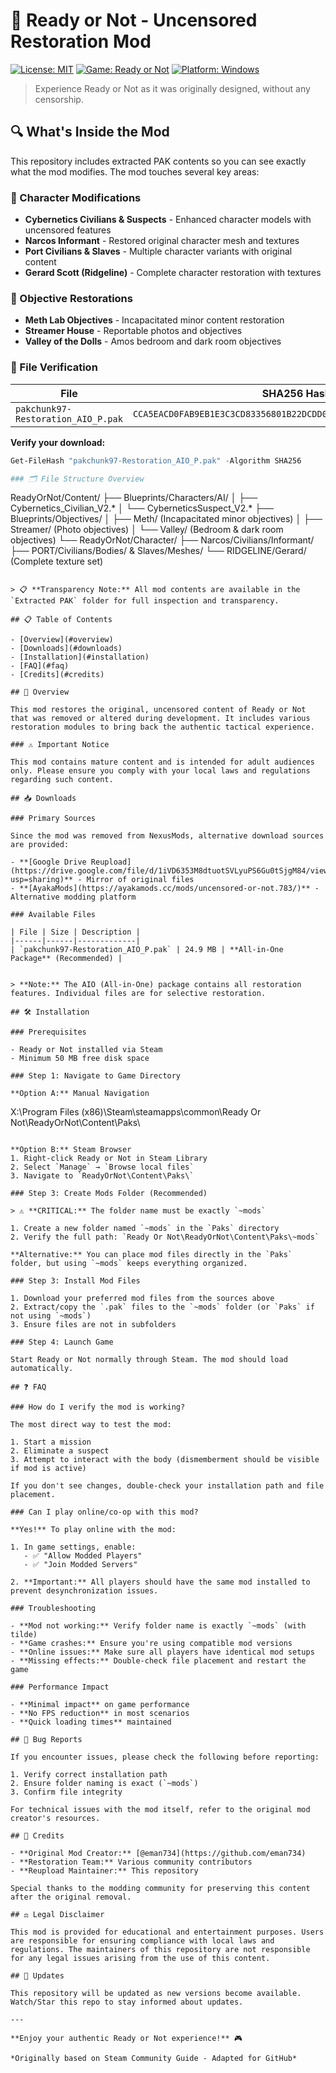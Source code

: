 # 🚨 Ready or Not - Uncensored Restoration Mod

[![License: MIT](https://img.shields.io/badge/License-MIT-yellow.svg)](https://opensource.org/licenses/MIT)
[![Game: Ready or Not](https://img.shields.io/badge/Game-Ready%20or%20Not-blue.svg)](https://store.steampowered.com/app/1144200/Ready_or_Not/)
[![Platform: Windows](https://img.shields.io/badge/Platform-Windows-lightgrey.svg)](https://www.microsoft.com/windows)

> Experience Ready or Not as it was originally designed, without any censorship.

## 🔍 What's Inside the Mod

This repository includes extracted PAK contents so you can see exactly what the mod modifies. The mod touches several key areas:

### 📁 Character Modifications
- **Cybernetics Civilians & Suspects** - Enhanced character models with uncensored features
- **Narcos Informant** - Restored original character mesh and textures
- **Port Civilians & Slaves** - Multiple character variants with original content
- **Gerard Scott (Ridgeline)** - Complete character restoration with textures

### 🎯 Objective Restorations
- **Meth Lab Objectives** - Incapacitated minor content restoration
- **Streamer House** - Reportable photos and objectives
- **Valley of the Dolls** - Amos bedroom and dark room objectives

### 🔐 File Verification

| File | SHA256 Hash |
|------|-------------|
| `pakchunk97-Restoration_AIO_P.pak` | `CCA5EACD0FAB9EB1E3C3CD83356801B22DCDD0B26DFF0A955C0BA4789EA87F53` |

**Verify your download:**
```powershell
Get-FileHash "pakchunk97-Restoration_AIO_P.pak" -Algorithm SHA256

### 🗂️ File Structure Overview
```
ReadyOrNot/Content/
├── Blueprints/Characters/AI/
│   ├── Cybernetics_Civilian_V2.*
│   └── CyberneticsSuspect_V2.*
├── Blueprints/Objectives/
│   ├── Meth/ (Incapacitated minor objectives)
│   ├── Streamer/ (Photo objectives)
│   └── Valley/ (Bedroom & dark room objectives)
└── ReadyOrNot/Character/
    ├── Narcos/Civilians/Informant/
    ├── PORT/Civilians/Bodies/ & Slaves/Meshes/
    └── RIDGELINE/Gerard/ (Complete texture set)
```

> 📋 **Transparency Note:** All mod contents are available in the `Extracted PAK` folder for full inspection and transparency.

## 📋 Table of Contents

- [Overview](#overview)
- [Downloads](#downloads)
- [Installation](#installation)
- [FAQ](#faq)
- [Credits](#credits)

## 🎯 Overview

This mod restores the original, uncensored content of Ready or Not that was removed or altered during development. It includes various restoration modules to bring back the authentic tactical experience.

### ⚠️ Important Notice

This mod contains mature content and is intended for adult audiences only. Please ensure you comply with your local laws and regulations regarding such content.

## 📥 Downloads

### Primary Sources

Since the mod was removed from NexusMods, alternative download sources are provided:

- **[Google Drive Reupload](https://drive.google.com/file/d/1iVD6353M8dtuotSVLyuPS6Gu0tSjgM84/view?usp=sharing)** - Mirror of original files
- **[AyakaMods](https://ayakamods.cc/mods/uncensored-or-not.783/)** - Alternative modding platform

### Available Files

| File | Size | Description |
|------|------|-------------|
| `pakchunk97-Restoration_AIO_P.pak` | 24.9 MB | **All-in-One Package** (Recommended) |


> **Note:** The AIO (All-in-One) package contains all restoration features. Individual files are for selective restoration.

## 🛠️ Installation

### Prerequisites

- Ready or Not installed via Steam
- Minimum 50 MB free disk space

### Step 1: Navigate to Game Directory

**Option A:** Manual Navigation
```
X:\Program Files (x86)\Steam\steamapps\common\Ready Or Not\ReadyOrNot\Content\Paks\
```

**Option B:** Steam Browser
1. Right-click Ready or Not in Steam Library
2. Select `Manage` → `Browse local files`
3. Navigate to `ReadyOrNot\Content\Paks\`

### Step 3: Create Mods Folder (Recommended)

> ⚠️ **CRITICAL:** The folder name must be exactly `~mods`

1. Create a new folder named `~mods` in the `Paks` directory
2. Verify the full path: `Ready Or Not\ReadyOrNot\Content\Paks\~mods`

**Alternative:** You can place mod files directly in the `Paks` folder, but using `~mods` keeps everything organized.

### Step 3: Install Mod Files

1. Download your preferred mod files from the sources above
2. Extract/copy the `.pak` files to the `~mods` folder (or `Paks` if not using `~mods`)
3. Ensure files are not in subfolders

### Step 4: Launch Game

Start Ready or Not normally through Steam. The mod should load automatically.

## ❓ FAQ

### How do I verify the mod is working?

The most direct way to test the mod:

1. Start a mission
2. Eliminate a suspect
3. Attempt to interact with the body (dismemberment should be visible if mod is active)

If you don't see changes, double-check your installation path and file placement.

### Can I play online/co-op with this mod?

**Yes!** To play online with the mod:

1. In game settings, enable:
   - ✅ "Allow Modded Players"
   - ✅ "Join Modded Servers"

2. **Important:** All players should have the same mod installed to prevent desynchronization issues.

### Troubleshooting

- **Mod not working:** Verify folder name is exactly `~mods` (with tilde)
- **Game crashes:** Ensure you're using compatible mod versions
- **Online issues:** Make sure all players have identical mod setups
- **Missing effects:** Double-check file placement and restart the game

### Performance Impact

- **Minimal impact** on game performance
- **No FPS reduction** in most scenarios
- **Quick loading times** maintained

## 🐛 Bug Reports

If you encounter issues, please check the following before reporting:

1. Verify correct installation path
2. Ensure folder naming is exact (`~mods`)
3. Confirm file integrity

For technical issues with the mod itself, refer to the original mod creator's resources.

## 🤝 Credits

- **Original Mod Creator:** [@eman734](https://github.com/eman734)
- **Restoration Team:** Various community contributors
- **Reupload Maintainer:** This repository

Special thanks to the modding community for preserving this content after the original removal.

## ⚖️ Legal Disclaimer

This mod is provided for educational and entertainment purposes. Users are responsible for ensuring compliance with local laws and regulations. The maintainers of this repository are not responsible for any legal issues arising from the use of this content.

## 🔄 Updates

This repository will be updated as new versions become available. Watch/Star this repo to stay informed about updates.

---

**Enjoy your authentic Ready or Not experience!** 🎮

*Originally based on Steam Community Guide - Adapted for GitHub*
